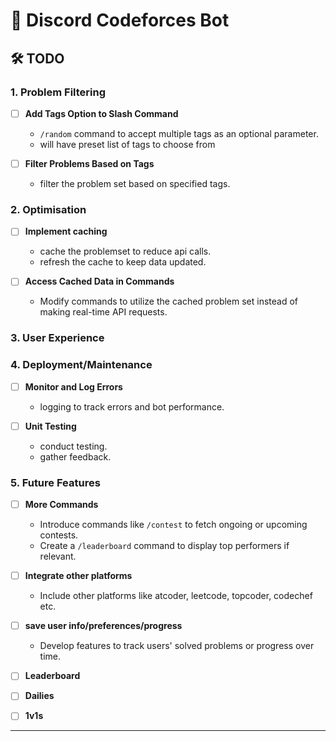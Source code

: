 # 🚀 Discord Codeforces Bot 

## 🛠️ **TODO**

### 1. **Problem Filtering**
- [ ] **Add Tags Option to Slash Command**
    - `/random` command to accept multiple tags as an optional parameter.
    - will have preset list of tags to choose from

- [ ] **Filter Problems Based on Tags**
    - filter the problem set based on specified tags.

### 2. **Optimisation**
- [ ] **Implement caching**
    - cache the problemset to reduce api calls.
    - refresh the cache to keep data updated.

- [ ] **Access Cached Data in Commands**
    - Modify commands to utilize the cached problem set instead of making real-time API requests.

### 3. **User Experience**

### 4. **Deployment/Maintenance**

- [ ] **Monitor and Log Errors**
    - logging to track errors and bot performance.

- [ ] **Unit Testing**
    - conduct testing.
    - gather feedback.

### 5. **Future Features**
- [ ] **More Commands**
    - Introduce commands like `/contest` to fetch ongoing or upcoming contests.
    - Create a `/leaderboard` command to display top performers if relevant.

- [ ] **Integrate other platforms**
    - Include other platforms like atcoder, leetcode, topcoder, codechef etc.

- [ ] **save user info/preferences/progress**
    - Develop features to track users' solved problems or progress over time.

- [ ] **Leaderboard**
- [ ] **Dailies**
- [ ] **1v1s**

---